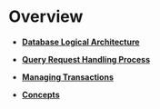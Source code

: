 # Overview<a name="EN-US_TOPIC_0289899997"></a>

-   **[Database Logical Architecture](database-logical-architecture.md)**  

-   **[Query Request Handling Process](query-request-handling-process.md)**  

-   **[Managing Transactions](managing-transactions.md)**  

-   **[Concepts](concepts.md)**  


